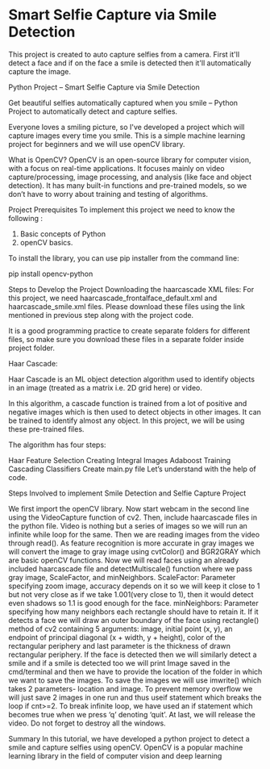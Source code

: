 # Smart Selfie Capture via Smile Detection
 This project is created to auto capture selfies from a camera. First it'll detect a face and if on the face a smile is detected then it'll automatically capture the image.


Python Project – Smart Selfie Capture via Smile Detection

Get beautiful selfies automatically captured when you smile – Python Project to automatically detect and capture selfies.

Everyone loves a smiling picture, so I've developed a project which will capture images every time you smile. This is a simple machine learning project for beginners and we will use openCV library.

What is OpenCV?
OpenCV is an open-source library for computer vision, with a focus on real-time applications. It focuses mainly on video capture/processing, image processing, and analysis (like face and object detection). It has many built-in functions and pre-trained models, so we don’t have to worry about training and testing of algorithms.

Project Prerequisites
To implement this project we need to know the following :

1. Basic concepts of Python
2. openCV basics.

To install the library, you can use pip installer from the command line:

pip install opencv-python


Steps to Develop the Project
Downloading the haarcascade XML files:
For this project, we need haarcascade_frontalface_default.xml and haarcascade_smile.xml files. Please download these files using the link mentioned in previous step along with the project code.

It is a good programming practice to create separate folders for different files, so make sure you download these files in a separate folder inside project folder.

Haar Cascade:

Haar Cascade is an ML object detection algorithm used to identify objects in an image (treated as a matrix i.e. 2D grid here) or video.

In this algorithm, a cascade function is trained from a lot of positive and negative images which is then used to detect objects in other images. It can be trained to identify almost any object. In this project, we will be using these pre-trained files.

The algorithm has four steps:

Haar Feature Selection
Creating  Integral Images
Adaboost Training
Cascading Classifiers
Create main.py file
Let’s understand with the help of code.





Steps Involved to implement Smile Detection and Selfie Capture Project

We first import the openCV library.
Now start webcam in the second line using the VideoCapture function of cv2.
Then, include haarcascade files in the python file.
Video is nothing but a series of images so we will run an infinite while loop for the same.
Then we are reading images from the video through read().
As feature recognition is more accurate in gray images we will convert the image to gray image using cvtColor() and BGR2GRAY which are basic openCV functions.
Now we will read faces using an already included haarcascade file and detectMultiscale() function where we pass gray image, ScaleFactor, and minNeighbors.
ScaleFactor: Parameter specifying zoom image, accuracy depends on it so we will keep it close to 1 but not very close as if we take 1.001(very close to 1), then it would detect even shadows so 1.1 is good enough for the face.
minNeighbors: Parameter specifying how many neighbors each rectangle should have to retain it.
If it detects a face we will draw an outer boundary of the face using rectangle() method of cv2 containing 5 arguments: image, initial point (x, y), an endpoint of principal diagonal (x + width, y + height), color of the rectangular periphery and last parameter is the thickness of drawn rectangular periphery.
If the face is detected then we will similarly detect a smile and if a smile is detected too we will print Image<cnt> saved in the cmd/terminal and then we have to provide the location of the folder in which we want to save the images.
To save the images we will use imwrite() which takes 2 parameters- location and image.
To prevent memory overflow we will just save 2 images in one run and thus useif statement which breaks the loop if cnt>=2.
To break infinite loop, we have used an if statement which becomes true when we press ‘q’ denoting ‘quit’.
At last, we will release the video.
Do not forget to destroy all the windows.
 
 
 Summary
In this tutorial, we have developed a python project to detect a smile and capture selfies using openCV. OpenCV is a popular machine learning library in the field of computer vision and deep learning
